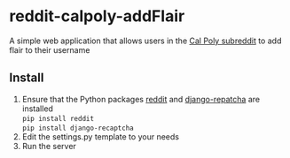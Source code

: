# reddit-calpoly-addFlair
A simple web application that allows users in the 
[Cal Poly subreddit](http://calpoly.reddit.com) to add flair to their username


## Install
1. Ensure that the Python packages [reddit](http://pypi.org/pypi/reddit) and 
[django-repatcha](http://pypi.org/pypi/django-recaptcha) are installed  
`pip install reddit`  
`pip install django-recaptcha`
2. Edit the settings.py template to your needs
3. Run the server
